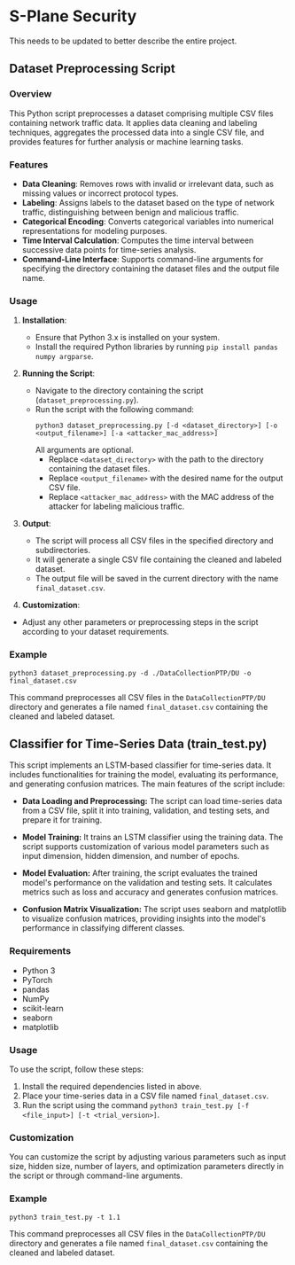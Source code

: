 # S-Plane Security
This needs to be updated to better describe the entire project.

## Dataset Preprocessing Script

### Overview
This Python script preprocesses a dataset comprising multiple CSV files containing network traffic data. It applies data cleaning and labeling techniques, aggregates the processed data into a single CSV file, and provides features for further analysis or machine learning tasks.

### Features
- **Data Cleaning**: Removes rows with invalid or irrelevant data, such as missing values or incorrect protocol types.
- **Labeling**: Assigns labels to the dataset based on the type of network traffic, distinguishing between benign and malicious traffic.
- **Categorical Encoding**: Converts categorical variables into numerical representations for modeling purposes.
- **Time Interval Calculation**: Computes the time interval between successive data points for time-series analysis.
- **Command-Line Interface**: Supports command-line arguments for specifying the directory containing the dataset files and the output file name.

### Usage
1. **Installation**:
   - Ensure that Python 3.x is installed on your system.
   - Install the required Python libraries by running `pip install pandas numpy argparse`.

2. **Running the Script**:
   - Navigate to the directory containing the script (`dataset_preprocessing.py`).
   - Run the script with the following command:
     ```
     python3 dataset_preprocessing.py [-d <dataset_directory>] [-o <output_filename>] [-a <attacker_mac_address>]
     ```
     All arguments are optional.
     - Replace `<dataset_directory>` with the path to the directory containing the dataset files.
     - Replace `<output_filename>` with the desired name for the output CSV file.
     - Replace `<attacker_mac_address>` with the MAC address of the attacker for labeling malicious traffic.

3. **Output**:
   - The script will process all CSV files in the specified directory and subdirectories.
   - It will generate a single CSV file containing the cleaned and labeled dataset.
   - The output file will be saved in the current directory with the name `final_dataset.csv`.

4. **Customization**:
- Adjust any other parameters or preprocessing steps in the script according to your dataset requirements.

### Example
```
python3 dataset_preprocessing.py -d ./DataCollectionPTP/DU -o final_dataset.csv
```
This command preprocesses all CSV files in the `DataCollectionPTP/DU` directory and generates a file named `final_dataset.csv` containing the cleaned and labeled dataset.


## Classifier for Time-Series Data (train_test.py)

This script implements an LSTM-based classifier for time-series data. It includes functionalities for training the model, evaluating its performance, and generating confusion matrices. The main features of the script include:

- **Data Loading and Preprocessing:** The script can load time-series data from a CSV file, split it into training, validation, and testing sets, and prepare it for training.
  
- **Model Training:** It trains an LSTM classifier using the training data. The script supports customization of various model parameters such as input dimension, hidden dimension, and number of epochs.
  
- **Model Evaluation:** After training, the script evaluates the trained model's performance on the validation and testing sets. It calculates metrics such as loss and accuracy and generates confusion matrices.
  
- **Confusion Matrix Visualization:** The script uses seaborn and matplotlib to visualize confusion matrices, providing insights into the model's performance in classifying different classes.

### Requirements

- Python 3
- PyTorch
- pandas
- NumPy
- scikit-learn
- seaborn
- matplotlib

### Usage

To use the script, follow these steps:

1. Install the required dependencies listed in above.
2. Place your time-series data in a CSV file named `final_dataset.csv`.
3. Run the script using the command `python3 train_test.py [-f <file_input>] [-t <trial_version>]`.

### Customization

You can customize the script by adjusting various parameters such as input size, hidden size, number of layers, and optimization parameters directly in the script or through command-line arguments.

### Example
```
python3 train_test.py -t 1.1
```
This command preprocesses all CSV files in the `DataCollectionPTP/DU` directory and generates a file named `final_dataset.csv` containing the cleaned and labeled dataset.
